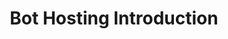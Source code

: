 ---
title: Bot Hosting Introduction
description: Alternative Methods to hosting the backend
hide_table_of_contents: false
sidebar_position: 1
---